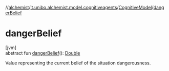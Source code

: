 //[alchemist](../../../index.md)/[it.unibo.alchemist.model.cognitiveagents](../index.md)/[CognitiveModel](index.md)/[dangerBelief](danger-belief.md)

# dangerBelief

[jvm]\
abstract fun [dangerBelief](danger-belief.md)(): [Double](https://kotlinlang.org/api/latest/jvm/stdlib/kotlin/-double/index.html)

Value representing the current belief of the situation dangerousness.
